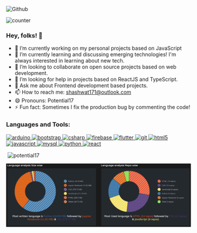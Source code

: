 ![Github](https://raw.githubusercontent.com/Potential17/folio-2019/master/sh.gif.gif?token=AL4BVPIREJNEAFF32FV2XJTABA7TY)

  ![counter](https://en8l8xuwaoz0mtq.m.pipedream.net)
  
### Hey, folks! 👋

- 🔭 I’m currently working on my personal projects based on JavaScript
- 🌱 I’m currently learning and discussing emerging technologies! I'm always interested in learning about new tech.
- 👯 I’m looking to collaborate on open source projects based on web development.
- 🤔 I’m looking for help in projects based on ReactJS and TypeScript.
- 💬 Ask me about Frontend development based projects.
- 📫 How to reach me: shashwat171@outlook.com
- 😄 Pronouns: Potential17
- ⚡ Fun fact: Sometimes I fix the production bug by commenting the code!

<h3 align="left">Languages and Tools:</h3>
<p align="left"> <a href="https://www.arduino.cc/" target="_blank"> <img src="https://cdn.worldvectorlogo.com/logos/arduino-1.svg" alt="arduino" width="40" height="40"/> </a> <a href="https://getbootstrap.com" target="_blank"> <img src="https://devicons.github.io/devicon/devicon.git/icons/bootstrap/bootstrap-plain.svg" alt="bootstrap" width="40" height="40"/> </a> <a href="https://www.w3schools.com/cs/" target="_blank"> <img src="https://devicons.github.io/devicon/devicon.git/icons/csharp/csharp-original.svg" alt="csharp" width="40" height="40"/> </a> <a href="https://firebase.google.com/" target="_blank"> <img src="https://www.vectorlogo.zone/logos/firebase/firebase-icon.svg" alt="firebase" width="40" height="40"/> </a> <a href="https://flutter.dev" target="_blank"> <img src="https://www.vectorlogo.zone/logos/flutterio/flutterio-icon.svg" alt="flutter" width="40" height="40"/> </a> <a href="https://git-scm.com/" target="_blank"> <img src="https://www.vectorlogo.zone/logos/git-scm/git-scm-icon.svg" alt="git" width="40" height="40"/> </a> <a href="https://www.w3.org/html/" target="_blank"> <img src="https://devicons.github.io/devicon/devicon.git/icons/html5/html5-original-wordmark.svg" alt="html5" width="40" height="40"/> </a> <a href="https://developer.mozilla.org/en-US/docs/Web/JavaScript" target="_blank"> <img src="https://devicons.github.io/devicon/devicon.git/icons/javascript/javascript-original.svg" alt="javascript" width="40" height="40"/> </a> <a href="https://www.mysql.com/" target="_blank"> <img src="https://devicons.github.io/devicon/devicon.git/icons/mysql/mysql-original-wordmark.svg" alt="mysql" width="40" height="40"/> </a> <a href="https://www.python.org" target="_blank"> <img src="https://devicons.github.io/devicon/devicon.git/icons/python/python-original.svg" alt="python" width="40" height="40"/> </a> <a href="https://reactjs.org/" target="_blank"> <img src="https://devicons.github.io/devicon/devicon.git/icons/react/react-original-wordmark.svg" alt="react" width="40" height="40"/> </a> </p>

<p>&nbsp;<img align="center" src="https://github-readme-stats.vercel.app/api?username=potential17&show_icons=true&theme=radical" alt="potential17" /></p>

![Github](https://raw.githubusercontent.com/Potential17/Potential17/master/git%20analysis.png)


<!--
**Potential17/Potential17** is a ✨ _special_ ✨ repository because its `README.md` (this file) appears on your GitHub profile.





